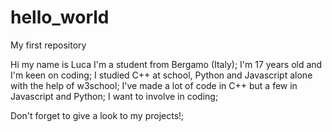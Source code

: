 # hello_world
My first repository

Hi my name is Luca I'm a student from Bergamo (Italy);
I'm 17 years old and I'm keen on coding;
I studied C++ at school, Python and Javascript alone with the help of w3school;
I've made a lot of code in C++ but a few in Javascript and Python;
I want to involve in coding;

Don't forget to give a look to my projects!;
